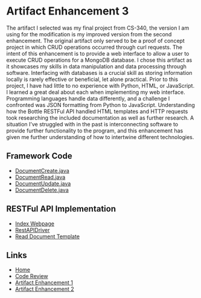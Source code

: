 # Artifact Enhancement 3
The artifact I selected was my final project from CS-340, the version I am using for the modification is my improved version from the second enhancement. The original artifact only served to be a proof of concept project in which CRUD operations occurred through curl requests. The intent of this enhancement is to provide a web interface to allow a user to execute CRUD operations for a MongoDB database. 
I chose this artifact as it showcases my skills in data manipulation and data processing through software. Interfacing with databases is a crucial skill as storing information locally is rarely effective or beneficial, let alone practical.  Prior to this project, I have had little to no experience with Python, HTML, or JavaScript. I learned a great deal about each when implementing my web interface. 
Programming languages handle data differently, and a challenge I confronted was JSON formatting from Python to JavaScript. Understanding how the Bottle RESTFul API handled HTML templates and HTTP requests took researching the included documentation as well as further research. A situation I’ve struggled with in the past is interconnecting software to provide further functionality to the program, and this enhancement has given me further understanding of how to intertwine different technologies. 


## Framework Code
- [DocumentCreate.java](DocumentCreate.md)
- [DocumentRead.java](DocumentRead.md)
- [DocumentUpdate.java](DocumentUpdate.md)
- [DocumentDelete.java](DocumentDelete.md)

## RESTFul API Implementation
- [Index Webpage](index.md)
- [RestAPIDriver](RestAPIDriver.md)
- [Read Document Template](readDoc.md)

## Links
- [Home](/index.md)
- [Code Review](https://youtu.be/ApvjrFq6wMU)
- [Artifact Enhancement 1](/enhancement_1/enhancement1.md)
- [Artifact Enhancement 2](/enhancement_2/enhancement2.md)
